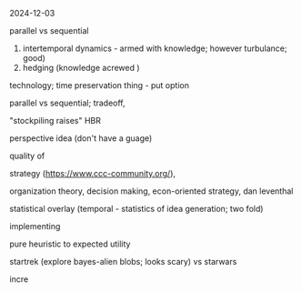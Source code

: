 2024-12-03

parallel vs sequential 
1. intertemporal dynamics - armed with knowledge; however turbulance;  good)
2. hedging (knowledge acrewed )

technology; time preservation thing - put option 

parallel vs sequential; tradeoff, 

"stockpiling raises" HBR

perspective idea (don't have a guage)

quality of 

strategy (https://www.ccc-community.org/), 

organization theory, decision making, econ-oriented strategy, dan leventhal

statistical overlay (temporal - statistics of idea generation; two fold)

implementing 

pure heuristic to expected utility

startrek (explore bayes-alien blobs; looks scary) vs starwars

incre


